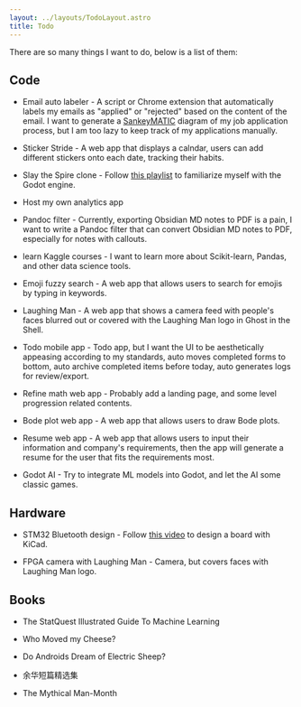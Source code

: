 ```yaml
---
layout: ../layouts/TodoLayout.astro
title: Todo
---
```

There are so many things I want to do, below is a list of them:

## Code

*   Email auto labeler - A script or Chrome extension that automatically labels my emails as "applied" or "rejected" based on the content of the email. I want to generate a [SankeyMATIC](https://sankeymatic.com/) diagram of my job application process, but I am too lazy to keep track of my applications manually.
    
*   Sticker Stride - A web app that displays a calndar, users can add different stickers onto each date, tracking their habits.
    
*   Slay the Spire clone - Follow [this playlist](https://www.youtube.com/playlist?list=PL6SABXRSlpH8CD71L7zye311cp9R4JazJ) to familiarize myself with the Godot engine.
    
*   Host my own analytics app
    
*   Pandoc filter - Currently, exporting Obsidian MD notes to PDF is a pain, I want to write a Pandoc filter that can convert Obsidian MD notes to PDF, especially for notes with callouts.
    
*   learn Kaggle courses - I want to learn more about Scikit-learn, Pandas, and other data science tools.
    
*   Emoji fuzzy search - A web app that allows users to search for emojis by typing in keywords.
    
*   Laughing Man - A web app that shows a camera feed with people's faces blurred out or covered with the Laughing Man logo in Ghost in the Shell.
    
*   Todo mobile app - Todo app, but I want the UI to be aesthetically appeasing according to my standards, auto moves completed forms to bottom, auto archive completed items before today, auto generates logs for review/export.
    
*   Refine math web app - Probably add a landing page, and some level progression related contents.
    
*   Bode plot web app - A web app that allows users to draw Bode plots.
    
*   Resume web app - A web app that allows users to input their information and company's requirements, then the app will generate a resume for the user that fits the requirements most.
    
*   Godot AI - Try to integrate ML models into Godot, and let the AI some classic games.
    

## Hardware

*   STM32 Bluetooth design - Follow [this video](https://www.youtube.com/watch?v=nkHFoxe0mrU&ab_channel=Phil%E2%80%99sLab) to design a board with KiCad.
    
*   FPGA camera with Laughing Man - Camera, but covers faces with Laughing Man logo.
    

## Books

*   The StatQuest Illustrated Guide To Machine Learning
    
*   Who Moved my Cheese?
    
*   Do Androids Dream of Electric Sheep?
    
*   余华短篇精选集
    
*   The Mythical Man-Month